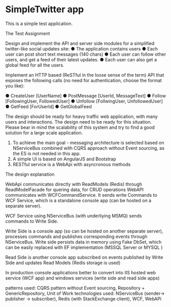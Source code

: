 # SimpleTwitter app

This is a simple test application. 

The Test Assignment

Design and implement the API and server side modules for a simplified twitter-like social updates site:
●	The application contains users
●	Each user can post short text messages (140 chars)
●	Each user can follow other users, and get a feed of their latest updates. 
●	Each user can also get a global feed for all the users.
 
Implement an HTTP based (ReSTful in the loose sense of the term) API that exposes the following calls (no need for authentication, choose the format you like):
 
●	CreateUser [UserName]
●	PostMessage [UserId, MessageText]
●	Follow [FollowingUser, FollowedUser]
●	Unfollow [FollwingUser, UnfollowedUser]
●	GetFeed [ForUserId]
●	GetGlobalFeed

The design should be ready for heavy traffic web application, with many users and interactions. The design need to be ready for this situation. Please bear in mind the scalability of this system and try to find a good solution for a large scale application.

1. To achieve the main goal - messaging architecture is selected based on NServiceBus combined with CQRS approach without Event sourcing, as the ES is not needed in this app.
2. A simple UI is based on AngularJS and Bootstrap
3. RESTful service is a WebApi with asyncronous methods

The design explanation

WebApi communicates directly with ReadModels (Redis) through ReadModelFacade for quering data, for CRUD operations WebAPI communicates with WCFCommandService. It sends write Commands to WCF Service, which is a standalone console app (can be hosted on a separate server). 

WCF Service using NServiceBus (with underliying MSMQ) sends commands to Write Side.

Write Side is a console app (so can be hosted on another separate server), processes commands and publishes corresponding events through NServiceBus.
Write side persists data in memory using  Fake DbSet, which can be easily replaced with EF implementation (MSSQL Server or MYSQL )

Read Side is another console app subscribed on events published by Write Side and updates Read Models (Redis storage is used)

In production console applications better to convert into IIS hosted web service (WCF app) and windows services (write side and read side apps)

patterns used: CQRS pattern without Event sourcing, Repository + GenericRepository, Unit of Work
technologies used: NServiceBus (sender-> publisher -> subscriber), Redis (with StackExchange client), WCF, WebAPi
